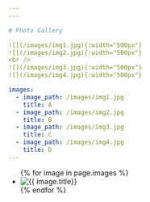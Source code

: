 ```yaml
---
---

# Photo Gallery

![](/images/img1.jpg){:width="500px"}
![](/images/img2.jpg){:width="500px"}
<br />
![](/images/img3.jpg){:width="500px"}
![](/images/img4.jpg){:width="500px"}

images:
  - image_path: /images/img1.jpg
    title: A
  - image_path: /images/img2.jpg
    title: B
  - image_path: /images/img3.jpg
    title: C
  - image_path: /images/img4.jpg
    title: D
---
```

<ul class="photo-gallery">
  {% for image in page.images %}
    <li><img src="{{ image.image_path }}" alt="{{ image.title}}"/></li>
  {% endfor %}
</ul>
